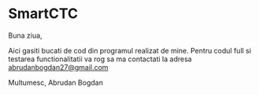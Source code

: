 # SmartCTC

Buna ziua,

Aici gasiti bucati de cod din programul realizat de mine. Pentru codul full si testarea functionalitatii va rog sa ma contactati la adresa abrudanbogdan27@gmail.com

Multumesc, 
Abrudan Bogdan
